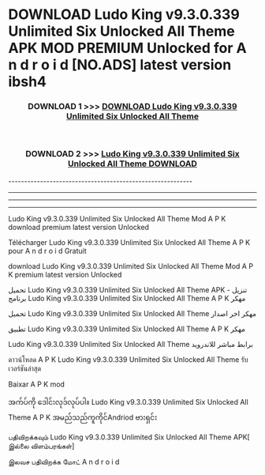 # DOWNLOAD Ludo King v9.3.0.339 Unlimited Six Unlocked All Theme    APK MOD PREMIUM Unlocked for A n d r o i d [NO.ADS] latest version ibsh4 



<div align="center">

<h3>DOWNLOAD 1 >>> <a href="https://getmod2.web.app/?judul=Ludo King v9.3.0.339 Unlimited Six Unlocked All Theme   ">DOWNLOAD Ludo King v9.3.0.339 Unlimited Six Unlocked All Theme   </a></h3><br>

<h3>DOWNLOAD 2 >>> <a href="https://getmod2.web.app/?judul=Ludo King v9.3.0.339 Unlimited Six Unlocked All Theme   ">Ludo King v9.3.0.339 Unlimited Six Unlocked All Theme    DOWNLOAD </a></h3>

</div>
----------------------------------------------------------

----------------------------------------------------------

----------------------------------------------------------

----------------------------------------------------------

Ludo King v9.3.0.339 Unlimited Six Unlocked All Theme    Mod A P K download premium latest version Unlocked

Télécharger Ludo King v9.3.0.339 Unlimited Six Unlocked All Theme    A P K pour A n d r o i d Gratuit

download Ludo King v9.3.0.339 Unlimited Six Unlocked All Theme    Mod A P K premium latest version Unlocked

تحميل Ludo King v9.3.0.339 Unlimited Six Unlocked All Theme    APK - تنزيل برنامج Ludo King v9.3.0.339 Unlimited Six Unlocked All Theme    A P K مهكر

تحميل Ludo King v9.3.0.339 Unlimited Six Unlocked All Theme    مهكر اخر اصدار

تطبيق Ludo King v9.3.0.339 Unlimited Six Unlocked All Theme    A P K مهكر

Ludo King v9.3.0.339 Unlimited Six Unlocked All Theme    برابط مباشر للاندرويد

ดาวน์โหลด A P K Ludo King v9.3.0.339 Unlimited Six Unlocked All Theme    รับเวอร์ชันล่าสุด

Baixar A P K mod

အက်ပ်ကို ဒေါင်းလုဒ်လုပ်ပါ။ Ludo King v9.3.0.339 Unlimited Six Unlocked All Theme    A P K အမည်သည်ကူကိုင်Andriod ဗားရှင်း

பதிவிறக்கவும் Ludo King v9.3.0.339 Unlimited Six Unlocked All Theme    APK[ இல்லை விளம்பரங்கள்] 
 
இலவச பதிவிறக்க மோட் A n d r o i d



